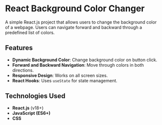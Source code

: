 # React Background Color Changer

A simple React.js project that allows users to change the background color of a webpage. Users can navigate forward and backward through a predefined list of colors.

## Features

- **Dynamic Background Color**: Change background color on button click.
- **Forward and Backward Navigation**: Move through colors in both directions.
- **Responsive Design**: Works on all screen sizes.
- **React Hooks**: Uses `useState` for state management.

## Technologies Used

- **React.js** (v18+)
- **JavaScript (ES6+)**
- **CSS**
